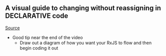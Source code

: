 ## A visual guide to changing without reassigning in DECLARATIVE code
[Source](https://www.youtube.com/watch?v=nxM_aCQlxuQ)
- Good tip near the end of the video
	- Draw out a diagram of how you want your RxJS to flow and then begin coding it out
